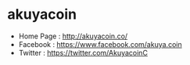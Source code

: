 # akuyacoin
* Home Page : http://akuyacoin.co/
* Facebook : https://www.facebook.com/akuya.coin
* Twitter : https://twitter.com/AkuyacoinC

